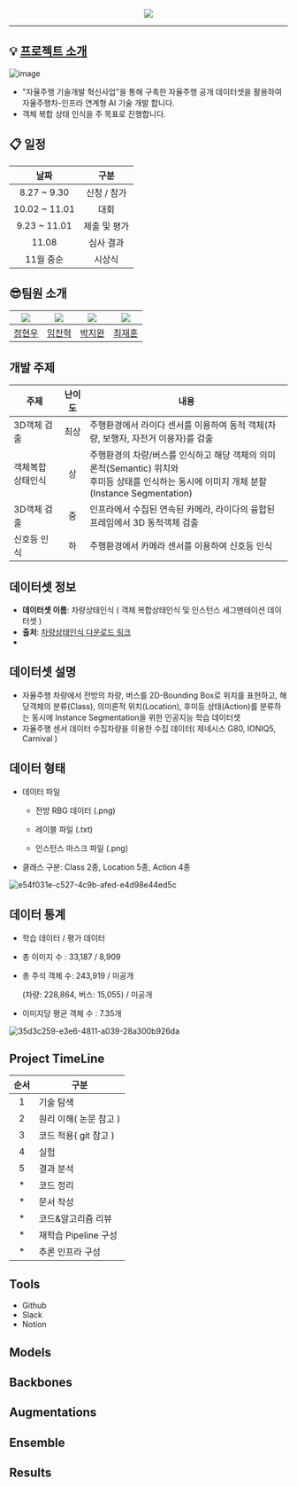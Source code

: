 <p align='center'>
    <img src="https://capsule-render.vercel.app/api?type=waving&color=auto&height=300&section=header&text=2024%20자율주행%20인공지능%20챌린지&fontSize=50&animation=fadeIn&fontAlignY=38&desc=2024%20Autonomous%20Driving%20Artificial%20Intelligence%20Challenge&descAlignY=51&descAlign=62"/>
</p>

<!--
<div align="center">     
  <a href="https://hits.seeyoufarm.com"><img src="https://hits.seeyoufarm.com/api/count/incr/badge.svg?url=https://github.com/Batwan01/2024-Autonomous-Driving-Artificial-Intelligence-Challenge&count_bg=%23B8B8B8&title_bg=%23555555&icon=&icon_color=%23E7E7E7&title=hits&edge_flat=false"/></a>
  <img src="https://img.shields.io/github/forks/2024-Autonomous-Driving-Artificial-Intelligence-Challenge" alt="forks"/>
  <img src="https://img.shields.io/github/stars/2024-Autonomous-Driving-Artificial-Intelligence-Challenge?color=yellow" alt="stars"/>
  <img src="https://img.shields.io/github/issues-pr/2024-Autonomous-Driving-Artificial-Intelligence-Challenge?color=red" alt="pr"/>
  <img src="https://img.shields.io/github/license/boostcamp-ai-tech-4/ai-tech-interview" alt="license"/>
</div>

!-->
---

## 💡 [프로젝트 소개](https://www.auto-dna.org/page/?M2_IDX=32625)

![image](https://github.com/user-attachments/assets/cefe96f3-7780-4f05-941b-73594447ace4)

- "자율주행 기술개발 혁신사업"을 통해 구축한 자율주행 공개 데이터셋을 활용하여 자율주행차-인프라 연계형 AI 기술 개발 합니다.
- 객체 복합 상태 인식을 주 목표로 진행합니다.


## :clipboard: 일정
| 날짜 | 구분 |
| :-:| :-: |
| 8.27 ~ 9.30 | 신청 / 참가 |
| 10.02 ~ 11.01 | 대회 |
| 9.23 ~ 11.01 | 제출 및 평가 |
| 11.08 | 심사 결과 |
| 11월 중순 | 시상식 |

##  :sunglasses:팀원 소개

| [![](https://avatars.githubusercontent.com/jung0228)](https://github.com/jung0228) | [![](https://avatars.githubusercontent.com/chan-note)](https://github.com/chan-note) | [![](https://avatars.githubusercontent.com/batwan01)](https://github.com/batwan01) | [![](https://avatars.githubusercontent.com/jhuni17)](https://github.com/jhuni17) |
| ---------------------------------------------------- | ------------------------------------------------------ | --------------------------------------------------- | ------------------------------------------------------- |
| [정현우](https://github.com/jung0228)   |   [임찬혁](https://github.com/chan-note)     | [박지완](https://github.com/batwan01)          | [최재훈](https://github.com/jhuni17) |


## 개발 주제
| 주제 | 난이도 | 내용 |
| - | :-: | - |
| 3D객체 검출 | 최상 | 주행환경에서 라이다 센서를 이용하여 동적 객체(차량, 보행자, 자전거 이용자)를 검출 |
| 객체복합 상태인식 | 상 | 주행환경의 차량/버스를 인식하고 해당 객체의 의미론적(Semantic) 위치와<br> 후미등 상태를 인식하는 동시에 이미지 개체 분할(Instance Segmentation) |
| 3D객체 검출 | 중 | 인프라에서 수집된 연속된 카메라, 라이다의 융합된 프레임에서 3D 동적객체 검출 |
| 신호등 인식 | 하 | 주행환경에서 카메라 센서를 이용하여 신호등 인식 |

## 데이터셋 정보

- **데이터셋 이름**: 차량상태인식 ( 객체 복합상태인식 및 인스턴스 세그멘테이션 데이터셋 )
- **출처**: [차량상태인식 다운로드 링크](https://nanum.etri.re.kr/share/kimjy/ObjectStateDetectionAIchallenge2024?lang=ko_KR)
- 
## 데이터셋 설명
- 자율주행 차량에서 전방의 차량, 버스를 2D-Bounding Box로 위치를 표현하고, 해당객체의 분류(Class), 의미론적 위치(Location), 후미등 상태(Action)를 분류하는 동시에 Instance Segmentation을 위한 인공지능 학습 데이터셋
- 자율주행 센서 데이터 수집차량을 이용한 수집 데이터( 제네시스 G80, IONIQ5, Carnival )

## 데이터 형태
- 데이터 파일

  - 전방 RBG 데이터 (.png)

  - 레이블 파일 (.txt)

  - 인스턴스 마스크 파일 (.png)

- 클래스 구분:  Class 2종, Location 5종, Action 4종
  
![e54f031e-c527-4c9b-afed-e4d98e44ed5c](https://github.com/user-attachments/assets/83af019f-9dfa-425d-aae8-9cddbd33e078)

## 데이터 통계
- 학습 데이터 / 평가 데이터

- 총 이미지 수 : 33,187 / 8,909

- 총 주석 객체 수: 243,919 / 미공개

  (차량: 228,864, 버스: 15,055) / 미공개

- 이미지당 평균 객체 수 : 7.35개
  
![35d3c259-e3e6-4811-a039-28a300b926da](https://github.com/user-attachments/assets/919d175d-de55-4170-9623-4a2c2da1d54d)
  
## Project TimeLine
| 순서 | 구분 |
| :-: | - |
| 1 | 기술 탐색 |
| 2 | 원리 이해( 논문 참고 ) |
| 3 | 코드 적용( git 참고 ) |
| 4 | 실험 |
| 5 | 결과 분석 |
| * | 코드 정리 |
| * | 문서 작성 |
| * | 코드&알고리즘 리뷰 |
| * | 재학습 Pipeline 구성 |
| * | 추론 인프라 구성 |

## Tools
- Github
- Slack
- Notion

## Models

## Backbones

## Augmentations

## Ensemble

## Results
